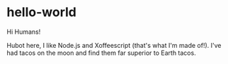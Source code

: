 # hello-world

Hi Humans!

Hubot here, I like Node.js and Xoffeescript (that's what I'm made of!).
I've had tacos on the moon and find them far superior to Earth tacos.
